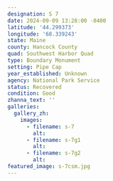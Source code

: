 ```yaml
---
designation: S 7
date: 2024-09-09 13:28:00 -0400
latitude: '44.299373'
longitude: '68.339243'
state: Maine
county: Hancock County
quad: Southwest Harbor Quad
type: Boundary Monument
setting: Pipe Cap
year_established: Unknown
agency: National Park Service
status: Recovered
condition: Good
zhanna_text: ''
galleries:
  gallery_zh:
    images:
      - filename: s-7
        alt:
      - filename: s-7g1
        alt:
      - filename: s-7g2
        alt:
featured_image: s-7csm.jpg
---
```

